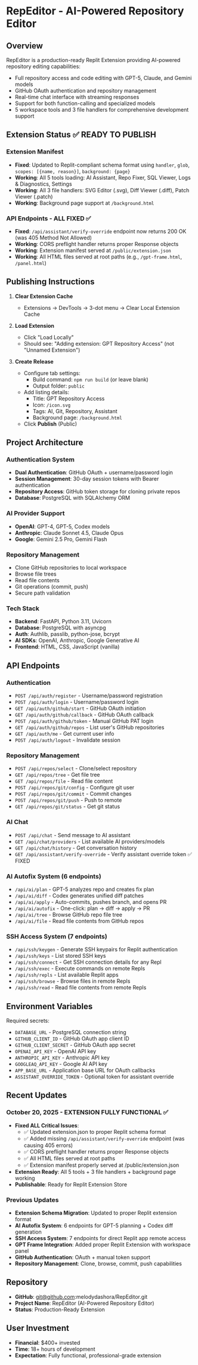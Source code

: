 # RepEditor - AI-Powered Repository Editor

## Overview
RepEditor is a production-ready Replit Extension providing AI-powered repository editing capabilities:
- Full repository access and code editing with GPT-5, Claude, and Gemini models
- GitHub OAuth authentication and repository management
- Real-time chat interface with streaming responses
- Support for both function-calling and specialized models
- 5 workspace tools and 3 file handlers for comprehensive development support

## Extension Status ✅ READY TO PUBLISH

### Extension Manifest
- **Fixed**: Updated to Replit-compliant schema format using `handler`, `glob`, `scopes: [{name, reason}]`, `background: {page}`
- **Working**: All 5 tools loading: AI Assistant, Repo Fixer, SQL Viewer, Logs & Diagnostics, Settings
- **Working**: All 3 file handlers: SVG Editor (.svg), Diff Viewer (.diff), Patch Viewer (.patch)
- **Working**: Background page support at `/background.html`

### API Endpoints - ALL FIXED ✅
- **Fixed**: `/api/assistant/verify-override` endpoint now returns 200 OK (was 405 Method Not Allowed)
- **Working**: CORS preflight handler returns proper Response objects
- **Working**: Extension manifest served at `/public/extension.json`
- **Working**: All HTML files served at root paths (e.g., `/gpt-frame.html`, `/panel.html`)

## Publishing Instructions

1. **Clear Extension Cache**
   - Extensions → DevTools → 3-dot menu → Clear Local Extension Cache

2. **Load Extension**
   - Click "Load Locally"
   - Should see: "Adding extension: GPT Repository Access" (not "Unnamed Extension")

3. **Create Release**
   - Configure tab settings:
     - Build command: `npm run build` (or leave blank)
     - Output folder: `public`
   - Add listing details:
     - Title: GPT Repository Access
     - Icon: `/icon.svg`
     - Tags: AI, Git, Repository, Assistant
     - Background page: `/background.html`
   - Click **Publish** (Public)

## Project Architecture

### Authentication System
- **Dual Authentication**: GitHub OAuth + username/password login
- **Session Management**: 30-day session tokens with Bearer authentication
- **Repository Access**: GitHub token storage for cloning private repos
- **Database**: PostgreSQL with SQLAlchemy ORM

### AI Provider Support
- **OpenAI**: GPT-4, GPT-5, Codex models
- **Anthropic**: Claude Sonnet 4.5, Claude Opus
- **Google**: Gemini 2.5 Pro, Gemini Flash

### Repository Management
- Clone GitHub repositories to local workspace
- Browse file trees
- Read file contents
- Git operations (commit, push)
- Secure path validation

### Tech Stack
- **Backend**: FastAPI, Python 3.11, Uvicorn
- **Database**: PostgreSQL with asyncpg
- **Auth**: Authlib, passlib, python-jose, bcrypt
- **AI SDKs**: OpenAI, Anthropic, Google Generative AI
- **Frontend**: HTML, CSS, JavaScript (vanilla)

## API Endpoints

### Authentication
- `POST /api/auth/register` - Username/password registration
- `POST /api/auth/login` - Username/password login
- `GET /api/auth/github/start` - GitHub OAuth initiation
- `GET /api/auth/github/callback` - GitHub OAuth callback
- `POST /api/auth/github/token` - Manual GitHub PAT login
- `GET /api/auth/github/repos` - List user's GitHub repositories
- `GET /api/auth/me` - Get current user info
- `POST /api/auth/logout` - Invalidate session

### Repository Management
- `POST /api/repos/select` - Clone/select repository
- `GET /api/repos/tree` - Get file tree
- `GET /api/repos/file` - Read file content
- `POST /api/repos/git/config` - Configure git user
- `POST /api/repos/git/commit` - Commit changes
- `POST /api/repos/git/push` - Push to remote
- `GET /api/repos/git/status` - Get git status

### AI Chat
- `POST /api/chat` - Send message to AI assistant
- `GET /api/chat/providers` - List available AI providers/models
- `GET /api/chat/history` - Get conversation history
- `GET /api/assistant/verify-override` - Verify assistant override token ✅ FIXED

### AI Autofix System (6 endpoints)
- `/api/ai/plan` - GPT-5 analyzes repo and creates fix plan
- `/api/ai/diff` - Codex generates unified diff patches  
- `/api/ai/apply` - Auto-commits, pushes branch, and opens PR
- `/api/ai/autofix` - One-click: plan → diff → apply → PR
- `/api/ai/tree` - Browse GitHub repo file tree
- `/api/ai/file` - Read file contents from GitHub repos

### SSH Access System (7 endpoints)
- `/api/ssh/keygen` - Generate SSH keypairs for Replit authentication
- `/api/ssh/keys` - List stored SSH keys
- `/api/ssh/connect` - Get SSH connection details for any Repl
- `/api/ssh/exec` - Execute commands on remote Repls
- `/api/ssh/repls` - List available Replit apps
- `/api/ssh/browse` - Browse files in remote Repls
- `/api/ssh/read` - Read file contents from remote Repls

## Environment Variables
Required secrets:
- `DATABASE_URL` - PostgreSQL connection string
- `GITHUB_CLIENT_ID` - GitHub OAuth app client ID
- `GITHUB_CLIENT_SECRET` - GitHub OAuth app secret
- `OPENAI_API_KEY` - OpenAI API key
- `ANTHROPIC_API_KEY` - Anthropic API key
- `GOOGLEAQ_API_KEY` - Google AI API key
- `APP_BASE_URL` - Application base URL for OAuth callbacks
- `ASSISTANT_OVERRIDE_TOKEN` - Optional token for assistant override

## Recent Updates

### October 20, 2025 - EXTENSION FULLY FUNCTIONAL ✅
- **Fixed ALL Critical Issues**:
  - ✅ Updated extension.json to proper Replit schema format
  - ✅ Added missing `/api/assistant/verify-override` endpoint (was causing 405 errors)
  - ✅ CORS preflight handler returns proper Response objects
  - ✅ All HTML files served at root paths
  - ✅ Extension manifest properly served at /public/extension.json
- **Extension Ready**: All 5 tools + 3 file handlers + background page working
- **Publishable**: Ready for Replit Extension Store

### Previous Updates
- **Extension Schema Migration**: Updated to proper Replit extension format
- **AI Autofix System**: 6 endpoints for GPT-5 planning + Codex diff generation
- **SSH Access System**: 7 endpoints for direct Replit app remote access
- **GPT Frame Integration**: Added proper Replit Extension with workspace panel
- **GitHub Authentication**: OAuth + manual token support
- **Repository Management**: Clone, browse, commit, push capabilities

## Repository
- **GitHub**: git@github.com:melodydashora/RepEditor.git
- **Project Name**: RepEditor (AI-Powered Repository Editor)
- **Status**: Production-Ready Extension

## User Investment
- **Financial**: $400+ invested
- **Time**: 18+ hours of development
- **Expectation**: Fully functional, professional-grade extension